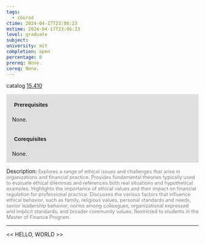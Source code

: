 ```yaml
---
tags:
  - course
ctime: 2024-04-17T23:06:23
mstime: 2024-04-17T23:06:23
level: graduate
subject: 
university: mit
completion: open
percentage: 0
prereq: None.
coreq: None.
---
```


catalog [15.410](http://student.mit.edu/catalog/m15b.html#15.410)

<span style="display: block; padding: 15px; background-color: rgb(100, 100, 100, 0.2);"><font id="m_prereq1142_0" style="display: block; font-family: Arial, sans-serif; font-weight: bold; padding: 5px">Prerequisites</font><br><span id="prereq1142_0">None.</span></span>
<span style="display: block; padding: 15px; background-color: rgb(100, 100, 100, 0.2);"><font id="m_coreq1142_0" style="display: block; font-family: Arial, sans-serif; font-weight: bold; padding: 5px">Corequisites</font><br><span id="coreq1142_0">None.</span></span>

<font style="">Description:</font>
<font style="color: grey; font-size: 0.8rem;">Explores a range of ethical issues and challenges that arise in organizations and financial practice. Provides fundamental theories typically used to evaluate ethical dilemmas and references both real situations and hypothetical examples. Highlights the importance of ethical values and their impact on financial regulation for professional practice. Discusses the various factors that influence ethical behavior, such as family, religious values, personal standards and needs, senior leadership behavior, norms among colleagues, organizational expressed and implicit standards, and broader community values. Restricted to students in the Master of Finance Program.</font>



---

<< HELLO, WORLD >>
